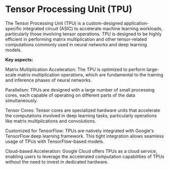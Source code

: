 # Tensor Processing Unit (TPU)

The Tensor Processing Unit (TPU) is a custom-designed application-specific integrated circuit (ASIC) to accelerate machine learning workloads, particularly those involving tensor operations. TPU is designed to be highly efficient in performing matrix multiplication and other tensor-related computations commonly used in neural networks and deep learning models.

**Key aspects:**

Matrix Multiplication Acceleration: The TPU is optimized to perform large-scale matrix multiplication operations, which are fundamental to the training and inference phases of neural networks.

Parallelism: TPUs are designed with a large number of small processing cores, each capable of operating on different parts of the data simultaneously.

Tensor Cores: Tensor cores are specialized hardware units that accelerate the computations involved in deep learning tasks, particularly operations like matrix multiplications and convolutions.

Customized for TensorFlow: TPUs are natively integrated with Google's TensorFlow deep learning framework. This tight integration allows seamless usage of TPUs with TensorFlow-based models.

Cloud-based Acceleration: Google Cloud offers TPUs as a cloud service, enabling users to leverage the accelerated computation capabilities of TPUs without the need to invest in dedicated hardware.

